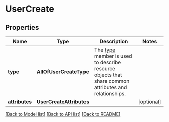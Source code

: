 # UserCreate

## Properties
Name | Type | Description | Notes
------------ | ------------- | ------------- | -------------
**type** | **AllOfUserCreateType** | The [type](https://jsonapi.org/format/#document-resource-object-identification) member is used to describe resource objects that share common attributes and relationships. | 
**attributes** | [**UserCreateAttributes**](UserCreateAttributes.md) |  | [optional] 

[[Back to Model list]](../README.md#documentation-for-models) [[Back to API list]](../README.md#documentation-for-api-endpoints) [[Back to README]](../README.md)

